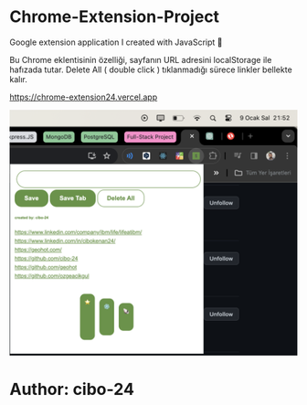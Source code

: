 # Chrome-Extension-Project
Google extension application I created with JavaScript 🌟

Bu Chrome eklentisinin özelliği, sayfanın URL adresini localStorage ile
hafızada tutar. Delete All ( double click ) tıklanmadığı sürece linkler 
bellekte kalır.

https://chrome-extension24.vercel.app

<img src="./chrome-extension.png" alt="project-gif">

# Author: cibo-24